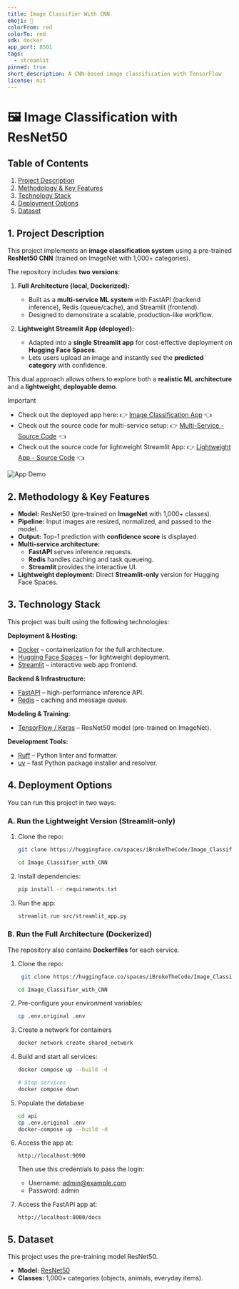 ```yaml
---
title: Image Classifier With CNN
emoji: 🚀
colorFrom: red
colorTo: red
sdk: docker
app_port: 8501
tags:
  - streamlit
pinned: true
short_description: A CNN-based image classification with TensorFlow
license: mit
---
```


# 🖼️ Image Classification with ResNet50

## Table of Contents

1. [Project Description](#1-project-description)
2. [Methodology & Key Features](#2-methodology--key-features)
3. [Technology Stack](#3-technology-stack)
4. [Deployment Options](#4-deployment-options)
5. [Dataset](#5-dataset)

## 1. Project Description

This project implements an **image classification system** using a pre-trained **ResNet50 CNN** (trained on ImageNet with 1,000+ categories).

The repository includes **two versions**:

1. **Full Architecture (local, Dockerized):**

   - Built as a **multi-service ML system** with FastAPI (backend inference), Redis (queue/cache), and Streamlit (frontend).
   - Designed to demonstrate a scalable, production-like workflow.

2. **Lightweight Streamlit App (deployed):**
   - Adapted into a **single Streamlit app** for cost-effective deployment on **Hugging Face Spaces**.
   - Lets users upload an image and instantly see the **predicted category** with confidence.

This dual approach allows others to explore both a **realistic ML architecture** and a **lightweight, deployable demo**.

> [!IMPORTANT]
>
> - Check out the deployed app here: 👉️ [Image Classification App](https://huggingface.co/spaces/iBrokeTheCode/Image_Classifier_with_CNN) 👈️
> - Check out the source code for multi-service setup: 👉️ [Multi-Service - Source Code](https://huggingface.co/spaces/iBrokeTheCode/Image_Classifier_with_CNN/tree/main) 👈️
> - Check out the source code for lightweight Streamlit App: 👉️ [Lightweight App - Source Code](https://huggingface.co/spaces/iBrokeTheCode/Image_Classifier_with_CNN/tree/main/src) 👈️

![App Demo](./src/assets/app-demo.jpg)

## 2. Methodology & Key Features

- **Model:** ResNet50 (pre-trained on **ImageNet** with 1,000+ classes).
- **Pipeline:** Input images are resized, normalized, and passed to the model.
- **Output:** Top-1 prediction with **confidence score** is displayed.
- **Multi-service architecture:**
  - **FastAPI** serves inference requests.
  - **Redis** handles caching and task queueing.
  - **Streamlit** provides the interactive UI.
- **Lightweight deployment:** Direct **Streamlit-only** version for Hugging Face Spaces.

## 3. Technology Stack

This project was built using the following technologies:

**Deployment & Hosting:**

- [Docker](https://www.docker.com/) – containerization for the full architecture.
- [Hugging Face Spaces](https://huggingface.co/docs/hub/spaces) – for lightweight deployment.
- [Streamlit](https://streamlit.io/) – interactive web app frontend.

**Backend & Infrastructure:**

- [FastAPI](https://fastapi.tiangolo.com/) – high-performance inference API.
- [Redis](https://redis.io/) – caching and message queue.

**Modeling & Training:**

- [TensorFlow / Keras](https://www.tensorflow.org/) – ResNet50 model (pre-trained on ImageNet).

**Development Tools:**

- [Ruff](https://github.com/charliermarsh/ruff) – Python linter and formatter.
- [uv](https://github.com/astral-sh/uv) – fast Python package installer and resolver.

## 4. Deployment Options

You can run this project in two ways:

### A. Run the Lightweight Version (Streamlit-only)

1. Clone the repo:

   ```bash
   git clone https://huggingface.co/spaces/iBrokeTheCode/Image_Classifier_with_CNN

   cd Image_Classifier_with_CNN
   ```

2. Install dependencies:

   ```bash
   pip install -r requirements.txt
   ```

3. Run the app:

   ```bash
   streamlit run src/streamlit_app.py
   ```

### B. Run the Full Architecture (Dockerized)

The repository also contains **Dockerfiles** for each service.

1. Clone the repo:

   ```bash
    git clone https://huggingface.co/spaces/iBrokeTheCode/Image_Classifier_with_CNN

   cd Image_Classifier_with_CNN
   ```

2. Pre-configure your environment variables:

   ```bash
   cp .env.original .env
   ```

3. Create a network for containers

   ```bash
   docker network create shared_network
   ```

4. Build and start all services:

   ```bash
   docker compose up --build -d

   # Stop services
   docker compose down
   ```

5. Populate the database

   ```bash
   cd api
   cp .env.original .env
   docker-compose up --build -d
   ```

6. Access the app at:

   ```
   http://localhost:9090
   ```

   Then use this credentials to pass the login:

   - Username: admin@example.com
   - Password: admin

7. Access the FastAPI app at:

   ```
   http://localhost:8000/docs
   ```

## 5. Dataset

This project uses the pre-training model ResNet50.

- **Model:** [ResNet50](https://www.tensorflow.org/api_docs/python/tf/keras/applications/ResNet50)
- **Classes:** 1,000+ categories (objects, animals, everyday items).
